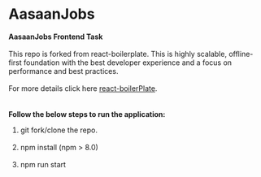 
# AasaanJobs
<div align="left">
  <strong>AasaanJobs Frontend Task </strong>
</div>
<br />
<div align="left">
  This repo is forked from react-boilerplate. This is highly scalable, offline-first foundation with the best developer experience and a focus on performance and best practices.
</div>
<br />
<div align="left">
  For more details click here <a href="https://www.reactboilerplate.com" target="_blank">react-boilerPlate</a>.
</div>
<br/>
<br/>
<div align="left">
  <strong>Follow the below steps to run the application:</strong>
  <ol>
    <li>git fork/clone the repo.</li>
    <br/>
    <li>npm install (npm > 8.0)</li>
    <br/>
    <li>npm run start</li>
  </ol>
</div>
